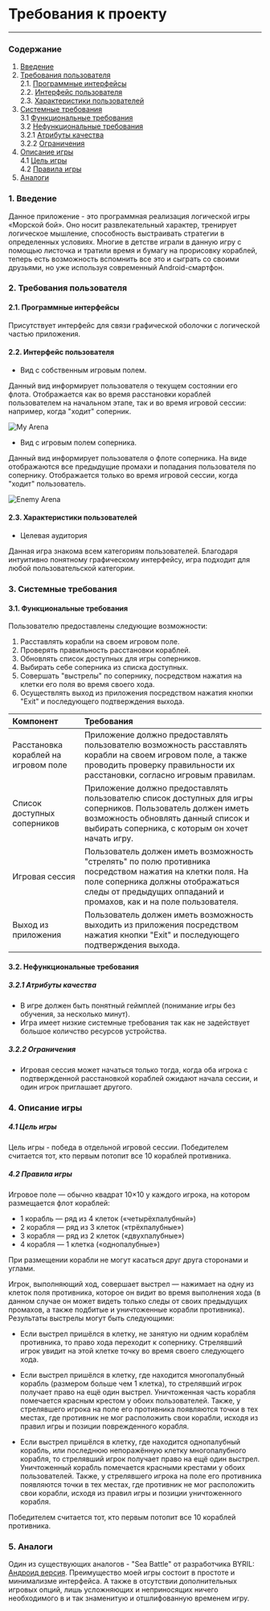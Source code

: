 # Требования к проекту
---
### Содержание
1. [Введение](#1)
2. [Требования пользователя](#2) <br>
  2.1. [Программные интерфейсы](#2.1) <br>
  2.2. [Интерфейс пользователя](#2.2) <br>
  2.3. [Характеристики пользователей](#2.3) <br>
3. [Системные требования](#3) <br>
  3.1 [Функциональные требования](#3.1) <br>
  3.2 [Нефункциональные требования](#3.2) <br>
    3.2.1 [Атрибуты качества](#3.2.1) <br>
    3.2.2 [Ограничения](#3.2.2) <br>
4. [Описание игры](#4) <br>
  4.1 [Цель игры](#4.1) <br>
  4.2 [Правила игры](#4.2) <br>
5. [Аналоги](#5) <br>

### 1. Введение <a name="1"></a>
Данное приложение - это программная реализация логической игры «Морской бой». Оно носит развлекательный характер, тренирует логическое мышление, способность выстраивать стратегии в определенных условиях. Многие в детстве играли в данную игру с помощью листочка и тратили время и бумагу на прорисовку кораблей, теперь есть возможность вспомнить все это и сыграть со своими друзьями, но уже используя современный Android-смартфон.

### 2. Требования пользователя <a name="2"></a>
#### 2.1. Программные интерфейсы <a name="2.1"></a>
Присутствует интерфейс для связи графической оболочки с логической частью приложения.
#### 2.2. Интерфейс пользователя <a name="2.2"></a>
* Вид с собственным игровым полем.

Данный вид информирует пользователя о текущем состоянии его флота. Отображается как во время расстановки кораблей пользователем на начальном этапе, так и во время игровой сессии: например, когда "ходит" соперник.

  ![My Arena]()

* Вид с игровым полем соперника.

Данный вид информирует пользователя о флоте соперника. На виде отображаются все предыдущие промахи и попадания пользователя по сопернику. Отображается только во время игровой сессии, когда "ходит" пользователь.

  ![Enemy Arena]()


#### 2.3. Характеристики пользователей <a name="2.3"></a>
* Целевая аудитория

Данная игра знакома всем категориям пользователей. Благодаря интуитивно понятному графическому интерфейсу, игра подходит для любой пользовательской категории.


### 3. Системные требования <a name="3"></a>
#### 3.1. Функциональные требования <a name="3.1"></a>
Пользователю предоставлены следующие возможности:

   1. Расставлять корабли на своем игровом поле.
   2. Проверять правильность расстановки кораблей.
   3. Обновлять список доступных для игры соперников.
   4. Выбирать себе соперника из списка доступных.
   5. Совершать "выстрелы" по сопернику, посредством нажатия на клетки его поля во время своего хода.
   6. Осуществлять выход из приложения посредством нажатия кнопки "Exit" и последующего подтверждения выхода.

  |  Компонент | Требования |
|:---|:---|
| Расстановка кораблей на игровом поле | Приложение должно предоставлять пользователю возможность расставлять корабли на своем игровом поле, а также проводить проверку правильности их расстановки, согласно игровым правилам. |
| Список доступных соперников | Приложение должно предоставлять пользователю список доступных для игры соперников. Пользователь должен иметь возможность обновлять данный список и выбирать соперника, с которым он хочет начать игру.|
| Игровая сессия | Пользователь должен иметь возможность "стрелять" по полю противника посредством нажатия на клетки поля. На поле соперника должны отображаться следы от предыдущих оппаданий и промахов, как и на поле пользователя. |
| Выход из приложения | Пользователь должен иметь возможность выходить из приложения посредством нажатия кнопки "Exit" и последующего подтверждения выхода. |

#### 3.2. Нефункциональные требования <a name="3.2"></a>
##### 3.2.1 Атрибуты качества <a name="3.2.1"></a>
* В игре должен быть понятный геймплей (понимание игры без обучения, за несколько минут).
* Игра имеет низкие системные требования так как не задействует большое количство ресурсов устройства.

##### 3.2.2 Ограничения <a name="3.2.2"></a>
* Игровая сессия может начаться только тогда, когда оба игрока с подтвержденной расстановкой кораблей ожидают начала сессии, и один игрок приглашает другого.

### 4. Описание игры <a name="4"></a>
##### 4.1 Цель игры <a name="4.1"></a>
Цель игры - победа в отдельной игровой сессии. Победителем считается тот, кто первым потопит все 10 кораблей противника.

##### 4.2 Правила игры <a name="4.2"></a>
Игровое поле — обычно квадрат 10×10 у каждого игрока, на котором размещается флот кораблей:
  * 1 корабль — ряд из 4 клеток («четырёхпалубный»)
  * 2 корабля — ряд из 3 клеток («трёхпалубные»)
  * 3 корабля — ряд из 2 клеток («двухпалубные»)
  * 4 корабля — 1 клетка («однопалубные»)

При размещении корабли не могут касаться друг друга сторонами и углами.

Игрок, выполняющий ход, совершает выстрел — нажимает на одну из клеток поля противника, которое он видит во время выполнения хода (в данном случае он может видеть только следы от своих предыдущих промахов, а также подбитые и уничтоженные корабли противника). Результаты выстрелы могут быть следующими:

* Если выстрел пришёлся в клетку, не занятую ни одним кораблём противника, то право хода переходит к сопернику. Стрелявший игрок увидит на этой клетке точку во время своего следующего хода.

* Если выстрел пришёлся в клетку, где находится многопалубный корабль (размером больше чем 1 клетка), то стрелявший игрок получает право на ещё один выстрел. Уничтоженная часть корабля помечается красным крестом у обоих пользователей. Также, у стрелявшего игрока на поле его противника появляются точки в тех местах, где противник не мог расположить свои корабли, исходя из правил игры и позиции поврежденного корабля.

* Если выстрел пришёлся в клетку, где находится однопалубный корабль, или последнюю непоражённую клетку многопалубного корабля, то стрелявший игрок получает право на ещё один выстрел. Уничтоженный корабль помечается красными крестами у обоих пользователей. Также, у стрелявшего игрока на поле его противника появляются точки в тех местах, где противник не мог расположить свои корабли, исходя из правил игры и позиции уничтоженного корабля.

Победителем считается тот, кто первым потопит все 10 кораблей противника.

### 5. Аналоги <a name="5"></a>
Один из существующих аналогов - "Sea Battle" от разработчика BYRIL: [Андроид версия](https://play.google.com/store/apps/details?id=com.byril.seabattle).
Преимущество моей игры состоит в простоте и минимализме интерфейса. А также в отсутствии дополнительных игровых опций, лишь усложняющих и неприносящих ничего необходимого в и так знаменитую и отшлифованную временем игру.
